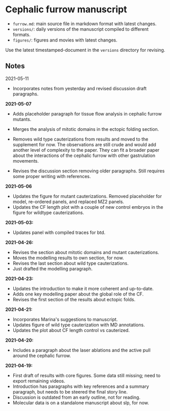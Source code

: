 # Cephalic furrow manuscript

- `furrow.md`: main source file in markdown format with latest changes.
- `versions/`: daily versions of the manuscript compiled to different formats.
- `figures/`: figures and movies with latest changes.

Use the latest timestamped-document in the `versions` directory for revising.

## Notes

2021-05-11

- Incorporates notes from yesterday and revised discussion draft paragraphs.

**2021-05-07**

- Adds placeholder paragraph for tissue flow analysis in cephalic furrow mutants.

- Merges the analysis of mitotic domains in the ectopic folding section.

- Removes wild type cauterizations from results and moved to the supplement for now. The observations are still crude and would add another level of complexity to the paper. They can fit a broader paper about the interactions of the cephalic furrow with other gastrulation movements.

- Revises the discussion section removing older paragraphs. Still requires some proper writing with references.

**2021-05-06**

- Updates the figure for mutant cauterizations. Removed placeholder for model, re-ordered panels, and replaced MZ2 panels.
- Updates the CF length plot with a couple of new control embryos in the figure for wildtype cauterizations.

**2021-05-03:**

- Updates panel with compiled traces for btd.

**2021-04-26:**

- Revises the section about mitotic domains and mutant cauterizations.
- Moves the modelling results to own section, for now.
- Revises the last section about wild type cauterizations.
- Just drafted the modelling paragraph.

**2021-04-23:**

- Updates the introduction to make it more coherent and up-to-date.
- Adds one key modelling paper about the global role of the CF.
- Revises the first section of the results about ectopic folds.

**2021-04-21:**

- Incorporates Marina's suggestions to manuscript.
- Updates figure of wild type cauterization with MD annotations.
- Updates the plot about CF length control vs cauterized.

**2021-04-20:**

- Includes a paragraph about the laser ablations and the active pull around the
  cephalic furrow.

**2021-04-19:**

- First draft of results with core figures. Some data still missing; need to
  export remaining videos.
- Introduction has paragraphs with key references and a summary paragraph, but
  needs to be steered the final story line.
- Discussion is outdated from an early outline, not for reading.
- Molecular data is on a standalone manuscript about slp, for now.
